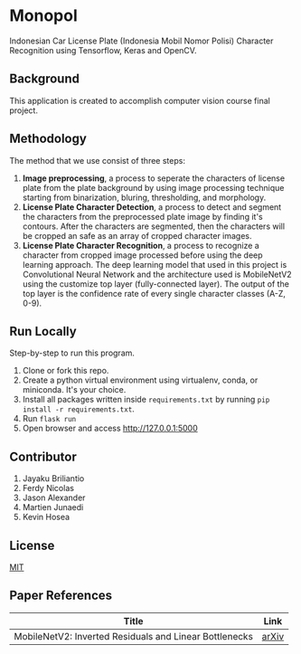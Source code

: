 # Monopol

Indonesian Car License Plate (Indonesia Mobil Nomor Polisi) Character Recognition using Tensorflow, Keras and OpenCV.


## Background

This application is created to accomplish computer vision course final project.


## Methodology

The method that we use consist of three steps:
1. **Image preprocessing**, a process to seperate the characters of license plate from the plate background 
by using image processing technique starting from binarization, bluring, thresholding, and morphology.
2. **License Plate Character Detection**, a process to detect and segment the characters from the preprocessed 
plate image by finding it's contours. After the characters are segmented, then the characters will be cropped
an safe as an array of cropped character images.
3. **License Plate Character Recognition**, a process to recognize a character from cropped image processed before 
using the deep learning approach. The deep learning model that used in this project is Convolutional Neural Network 
and the architecture used is MobileNetV2 using the customize top layer (fully-connected layer). The output of the top
layer is the confidence rate of every single character classes (A-Z, 0-9).


## Run Locally

Step-by-step to run this program.

1. Clone or fork this repo.
2. Create a python virtual environment using virtualenv, conda, or miniconda. It's your choice.
3. Install all packages written inside ```requirements.txt``` by running ```pip install -r requirements.txt```.
4. Run ```flask run```
5. Open browser and access http://127.0.0.1:5000


## Contributor

1. Jayaku Briliantio
2. Ferdy Nicolas
3. Jason Alexander
4. Martien Junaedi
5. Kevin Hosea


## License

[MIT](./LICENSE)


## Paper References

| **Title** | **Link** |
| --------- | -------- |
| MobileNetV2: Inverted Residuals and Linear Bottlenecks | [arXiv](https://arxiv.org/abs/1801.04381) |
